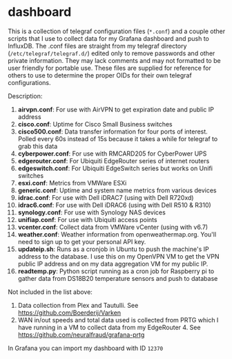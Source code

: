 # dashboard

This is a collection of telegraf configuration files (`*.conf`) and a couple other scripts that I use to collect data for my Grafana dashboard and push to InfluxDB. The .conf files are straight from my telegraf directory (`/etc/telegraf/telegraf.d/`) edited only to remove passwords and other private information. They may lack comments and may not formatted to be user friendly for portable use. These files are supplied for reference for others to use to determine the proper OIDs for their own telegraf configurations.

Description:

1. **airvpn.conf**: For use with AirVPN to get expiration date and public IP address
2. **cisco.conf**: Uptime for Cisco Small Business switches
3. **cisco500.conf**: Data transfer information for four ports of interest. Polled every 60s instead of 15s because it takes a while for telegraf to grab this data
4. **cyberpower.conf**: For use with RMCARD205 for CyberPower UPS
5. **edgerouter.conf**: For Ubiquiti EdgeRouter series of internet routers
6. **edgeswitch.conf**: For Ubiquiti EdgeSwitch series but works on Unifi switches
7. **esxi.conf**: Metrics from VMWare ESXi
8. **generic.conf**: Uptime and system name metrics from various devices
9. **idrac.conf**: For use with Dell iDRAC7 (using with Dell R720xd)
10. **idrac6.conf**: For use with Dell iDRAC6 (using with Dell R510 & R310)
11. **synology.conf**: For use with Synology NAS devices
12. **unifiap.conf**: For use with Ubiquiti access points
13. **vcenter.conf**: Collect data from VMWare vCenter (using with v6.7)
14. **weather.conf**: Weather information from openweathermap.org. You'll need to sign up to get your personal API key.
15. **updateip.sh**: Runs as a cronjob in Ubuntu to push the machine's IP address to the database. I use this on my OpenVPN VM to get the VPN public IP address and on my data aggregation VM for my public IP.
16. **readtemp.py**: Python script running as a cron job for Raspberry pi to gather data from DS18B20 temperature sensors and push to database

Not included in the list above:
1. Data collection from Plex and Tautulli. See https://github.com/Boerderij/Varken
2. WAN in/out speeds and total data used is collected from PRTG which I have running in a VM to collect data from my EdgeRouter 4. See https://github.com/neuralfraud/grafana-prtg

In Grafana you can import my dashboard with ID `12370`
